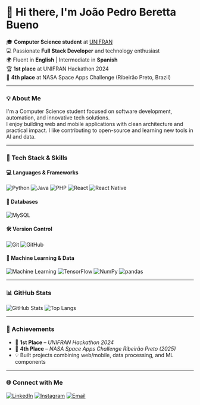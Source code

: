 # 👋 Hi there, I'm João Pedro Beretta Bueno

🎓 **Computer Science student** at [UNIFRAN](https://www.unifran.edu.br)  
💻 Passionate **Full Stack Developer** and technology enthusiast  
🌍 Fluent in **English** | Intermediate in **Spanish**  
🏆 **1st place** at UNIFRAN Hackathon 2024  
🚀 **4th place** at NASA Space Apps Challenge (Ribeirão Preto, Brazil)

---

### 💡 About Me
I'm a Computer Science student focused on software development, automation, and innovative tech solutions.  
I enjoy building web and mobile applications with clean architecture and practical impact. I like contributing to open-source and learning new tools in AI and data.

---

### 🧠 Tech Stack & Skills

#### 💻 Languages & Frameworks
![Python](https://img.shields.io/badge/Python-3776AB?style=for-the-badge&logo=python&logoColor=white)
![Java](https://img.shields.io/badge/Java-ED8B00?style=for-the-badge&logo=openjdk&logoColor=white)
![PHP](https://img.shields.io/badge/PHP-777BB4?style=for-the-badge&logo=php&logoColor=white)
![React](https://img.shields.io/badge/React-20232A?style=for-the-badge&logo=react&logoColor=61DAFB)
![React Native](https://img.shields.io/badge/React%20Native-20232A?style=for-the-badge&logo=react&logoColor=61DAFB)

#### 🧩 Databases
![MySQL](https://img.shields.io/badge/MySQL-005C84?style=for-the-badge&logo=mysql&logoColor=white)

#### 🛠️ Version Control
![Git](https://img.shields.io/badge/Git-F05032?style=for-the-badge&logo=git&logoColor=white)
![GitHub](https://img.shields.io/badge/GitHub-181717?style=for-the-badge&logo=github&logoColor=white)

#### 🤖 Machine Learning & Data
![Machine Learning](https://img.shields.io/badge/Machine%20Learning-00A6FB?style=for-the-badge)
![TensorFlow](https://img.shields.io/badge/TensorFlow-FF6F00?style=for-the-badge&logo=tensorflow&logoColor=white)
![NumPy](https://img.shields.io/badge/NumPy-013243?style=for-the-badge&logo=numpy&logoColor=white)
![pandas](https://img.shields.io/badge/pandas-150458?style=for-the-badge&logo=pandas&logoColor=white)

---

### 📊 GitHub Stats
![GitHub Stats](https://github-readme-stats.vercel.app/api?username=Beretta489&show_icons=true&theme=tokyonight)
![Top Langs](https://github-readme-stats.vercel.app/api/top-langs/?username=Beretta489&layout=compact&theme=tokyonight)

---

### 🏅 Achievements
- 🥇 **1st Place** – *UNIFRAN Hackathon 2024*  
- 🚀 **4th Place** – *NASA Space Apps Challenge Ribeirão Preto (2025)*  
- 💡 Built projects combining web/mobile, data processing, and ML components

---

### 🌐 Connect with Me
[![LinkedIn](https://img.shields.io/badge/LinkedIn-0077B5?style=for-the-badge&logo=linkedin&logoColor=white)](https://www.linkedin.com/in/joão-pedro-beretta-838709212)
[![Instagram](https://img.shields.io/badge/Instagram-E4405F?style=for-the-badge&logo=instagram&logoColor=white)](https://www.instagram.com/joaoberetta_)
[![Email](https://img.shields.io/badge/Email-D14836?style=for-the-badge&logo=gmail&logoColor=white)](mailto:joaopedrobb2013@gmail.com)





